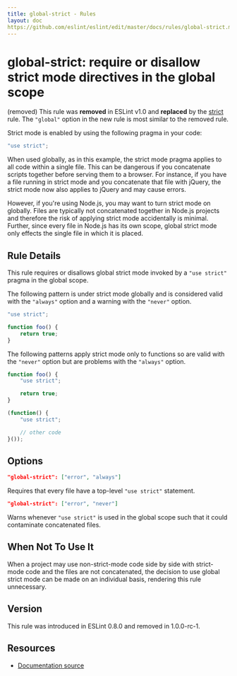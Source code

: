 ```yaml
---
title: global-strict - Rules
layout: doc
https://github.com/eslint/eslint/edit/master/docs/rules/global-strict.md
---
```

<!-- Note: No pull requests accepted for this file. See README.md in the root directory for details. -->

# global-strict: require or disallow strict mode directives in the global scope

(removed) This rule was **removed** in ESLint v1.0 and **replaced** by the [strict](strict) rule. The `"global"` option in the new rule is most similar to the removed rule.

Strict mode is enabled by using the following pragma in your code:

```js
"use strict";
```

When used globally, as in this example, the strict mode pragma applies to all code within a single file. This can be dangerous if you concatenate scripts together before serving them to a browser. For instance, if you have a file running in strict mode and you concatenate that file with jQuery, the strict mode now also applies to jQuery and may cause errors.

However, if you're using Node.js, you may want to turn strict mode on globally. Files are typically not concatenated together in Node.js projects and therefore the risk of applying strict mode accidentally is minimal. Further, since every file in Node.js has its own scope, global strict mode only effects the single file in which it is placed.

## Rule Details

This rule requires or disallows global strict mode invoked by a `"use strict"` pragma in the global scope.

The following pattern is under strict mode globally and is considered valid with the `"always"` option and a warning with the `"never"` option.

```js
"use strict";

function foo() {
    return true;
}
```

The following patterns apply strict mode only to functions so are valid with the `"never"` option but are problems with the `"always"` option.

```js
function foo() {
    "use strict";

    return true;
}

(function() {
    "use strict";

    // other code
}());
```

## Options

```json
"global-strict": ["error", "always"]
```

Requires that every file have a top-level `"use strict"` statement.

```json
"global-strict": ["error", "never"]
```

Warns whenever `"use strict"` is used in the global scope such that it could contaminate concatenated files.

## When Not To Use It

When a project may use non-strict-mode code side by side with strict-mode code and the files are not concatenated, the decision to use global strict mode can be made on an individual basis, rendering this rule unnecessary.

## Version

This rule was introduced in ESLint 0.8.0 and removed in 1.0.0-rc-1.

## Resources

* [Documentation source](https://github.com/eslint/eslint/tree/master/docs/rules/global-strict.md)
